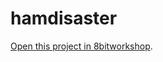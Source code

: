 hamdisaster
=====

[Open this project in 8bitworkshop](http://8bitworkshop.com/redir.html?platform=nes&githubURL=https%3A%2F%2Fgithub.com%2Fjesseyowell%2Fhamdisaster&file=hamdisaster.c).
